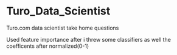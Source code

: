 # Turo_Data_Scientist
Turo.com
data scientist take home questions

Used feature importance after i threw some classifiers
as well the coefficents after normalized(0-1)
